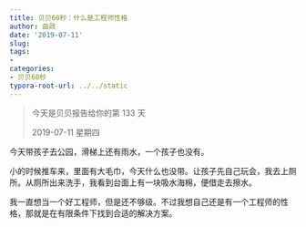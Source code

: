 ```yaml
---
title: 贝贝60秒：什么是工程师性格
author: 曲政
date: '2019-07-11'
slug: 
tags:
- 
categories:
- 贝贝60秒
typora-root-url: ../../static
---
```


>   今天是贝贝报告给你的第 133 天
>
>   2019-07-11 星期四

今天带孩子去公园，滑梯上还有雨水，一个孩子也没有。

小的时候推车来，里面有大毛巾，今天什么也没带。让孩子先自己玩会，我去上厕所。从厕所出来洗手，我看到台面上有一块吸水海棉，便借走去擦水。

我一直想当一个好工程师，但是还不够级。不过我想自己还是有一个工程师的性格，那就是在有限条件下找到合适的解决方案。